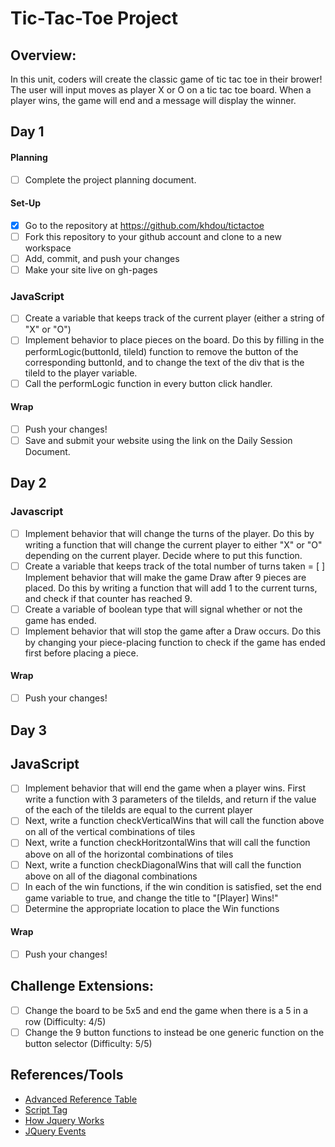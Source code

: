 # Tic-Tac-Toe Project

## Overview: 
In this unit, coders will create the classic game of tic tac toe in their brower! The user will input moves as player X or O on a tic tac toe board. When a player wins, the game will end and a message will display the winner.

## Day 1

#### Planning
- [ ] Complete the project planning document.
#### Set-Up
- [x] Go to the repository at https://github.com/khdou/tictactoe
- [ ] Fork this repository to your github account and clone to a new workspace
- [ ] Add, commit, and push your changes
- [ ] Make your site live on gh-pages

### JavaScript
- [ ] Create a variable that keeps track of the current player (either a string of "X" or "O")
- [ ] Implement behavior to place pieces on the board. Do this by filling in the performLogic(buttonId, tileId) function to remove the button of the corresponding buttonId, and to change the text of the div that is the tileId to the player variable.
- [ ] Call the performLogic function in every button click handler.

#### Wrap
- [ ] Push your changes!
- [ ] Save and submit your website using the link on the Daily Session Document.

## Day 2

### Javascript 

- [ ] Implement behavior that will change the turns of the player. Do this by writing a function that will change the current player to either "X" or "O" depending on the current player. Decide where to put this function. 
- [ ] Create a variable that keeps track of the total number of turns taken
= [ ] Implement behavior that will make the game Draw after 9 pieces are placed. Do this by writing a function that will add 1 to the current turns, and check if that counter has reached 9. 
- [ ] Create a variable of boolean type that will signal whether or not the game has ended.
- [ ] Implement behavior that will stop the game after a Draw occurs. Do this by changing your piece-placing function to check if the game has ended first before placing a piece.

#### Wrap
- [ ] Push your changes!

## Day 3

## JavaScript
- [ ] Implement behavior that will end the game when a player wins. First write a function with 3 parameters of the tileIds, and return if the value of the each of the tileIds are equal to the current player
- [ ] Next, write a function checkVerticalWins that will call the function above on all of the vertical combinations of tiles
- [ ] Next, write a function checkHoritzontalWins that will call the function above on all of the horizontal combinations of tiles
- [ ] Next, write a function checkDiagonalWins that will call the function above on all of the diagonal combinations
- [ ] In each of the win functions, if the win condition is satisfied, set the end game variable to true, and change the title to "[Player] Wins!"
- [ ] Determine the appropriate location to place the Win functions

#### Wrap
- [ ] Push your changes!

## Challenge Extensions:

- [ ] Change the board to be 5x5 and end the game when there is a 5 in a row (Difficulty: 4/5)
- [ ] Change the 9 button functions to instead be one generic function on the button selector (Difficulty: 5/5) 

## References/Tools
* [Advanced Reference Table]()
* [Script Tag](http://javascript.crockford.com/script.html)
* [How Jquery Works](http://learn.jquery.com/about-jquery/how-jquery-works/)
* [JQuery Events](http://api.jquery.com/category/events/)
